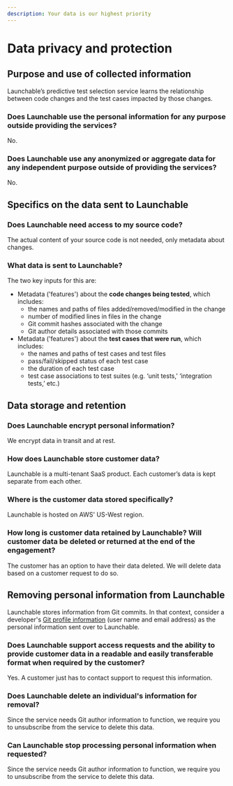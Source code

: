 ```yaml
---
description: Your data is our highest priority
---
```


# Data privacy and protection

## Purpose and use of collected information

Launchable’s predictive test selection service learns the relationship between code changes and the test cases impacted by those changes.

### Does Launchable use the personal information for any purpose outside providing the services?

No.

### Does Launchable use any anonymized or aggregate data for any independent purpose outside of providing the services?

No.

## Specifics on the data sent to Launchable

### Does Launchable need access to my source code?

The actual content of your source code is not needed, only metadata about changes.

### What data is sent to Launchable?

The two key inputs for this are:

* Metadata \('features'\) about the **code changes being tested**, which includes:
  * the names and paths of files added/removed/modified in the change
  * number of modified lines in files in the change
  * Git commit hashes associated with the change
  * Git author details associated with those commits
* Metadata \('features'\) about the **test cases that were run**, which includes:
  * the names and paths of test cases and test files
  * pass/fail/skipped status of each test case
  * the duration of each test case
  * test case associations to test suites \(e.g. ‘unit tests,' ‘integration tests,’ etc.\)

## Data storage and retention

### Does Launchable encrypt personal information?

We encrypt data in transit and at rest.

### How does Launchable store customer data?

Launchable is a multi-tenant SaaS product. Each customer’s data is kept separate from each other.

### Where is the customer data stored specifically?

Launchable is hosted on AWS' US-West region.

### How long is customer data retained by Launchable? Will customer data be deleted or returned at the end of the engagement?

The customer has an option to have their data deleted. We will delete data based on a customer request to do so.

## Removing personal information from Launchable

Launchable stores information from Git commits. In that context, consider a developer's [Git profile information](https://git-scm.com/book/en/v2/Customizing-Git-Git-Configuration#_git_config) \(user name and email address\) as the personal information sent over to Launchable.

### Does Launchable support access requests and the ability to provide customer data in a readable and easily transferable format when required by the customer?

Yes. A customer just has to contact support to request this information.

### Does Launchable delete an individual's information for removal?

Since the service needs Git author information to function, we require you to unsubscribe from the service to delete this data.

### Can Launchable stop processing personal information when requested?

Since the service needs Git author information to function, we require you to unsubscribe from the service to delete this data.

